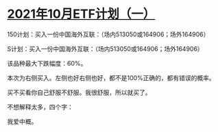 # [2021年10月ETF计划（一）](https://mp.weixin.qq.com/s/Ov8NzBcH56dhaflpG4bX7g)

150计划：买入一份中国海外互联：（场内513050或164906；场外164906）

S计划：买入一份中国海外互联：（场内513050或164906；场外164906）

该品种最大下跌幅度：60%。


本次为右侧买入。左侧也好右侧也好，都不是100%正确的，都有错误的概率。

买不买看你自己舒服不舒服。我很舒服，所以就买了。

不想解释太多，四个字：

我爱中概。